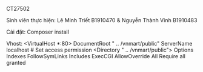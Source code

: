 CT27502

Sinh viên thực hiện:
Lê Minh Triết B1910470 & Nguyễn Thành Vinh B1910483

Cài đặt:
Composer install

Vhost:
<VirtualHost *:80>
    DocumentRoot " .. /vnmart/public"
    ServerName localhost
    # Set access permission
    <Directory " .. /vnmart/public">
        Options Indexes FollowSymLinks Includes ExecCGI
        AllowOverride All
        Require all granted
    </Directory>
</VirtualHost>